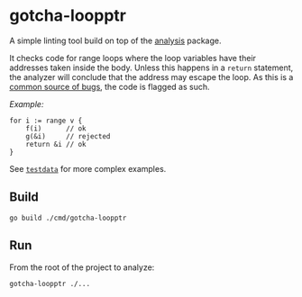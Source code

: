# gotcha-loopptr

A simple linting tool build on top of the [analysis](https://pkg.go.dev/golang.org/x/tools/go/analysis) package.

It checks code for range loops where the loop variables have their addresses taken inside the body.
Unless this happens in a `return` statement, the analyzer will conclude that the address may escape the loop.
As this is a [common source of bugs](https://github.com/golang/go/issues/20733),
the code is flagged as such.

*Example:*

```
for i := range v {
	f(i)      // ok
	g(&i)     // rejected
	return &i // ok
}
```

See [`testdata`](testdata/src/a/rangeloopaddr.go) for more complex examples.

## Build

```
go build ./cmd/gotcha-loopptr
```

## Run

From the root of the project to analyze:

```
gotcha-loopptr ./...
```
